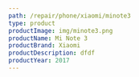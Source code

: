 ```yaml
---
path: /repair/phone/xiaomi/minote3
type: product
productImage: img/minote3.png
productName: Mi Note 3
productBrand: Xiaomi
productDescription: dfdf
productYear: 2017
---
```

